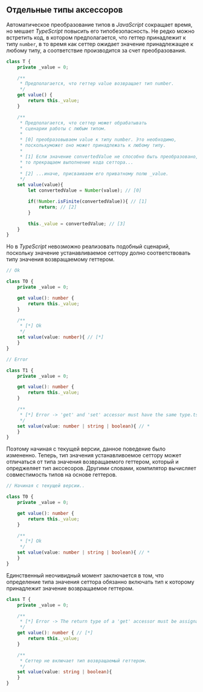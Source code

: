 ## Отдельные типы аксеcсоров

Автоматическое преобразование типов в _JavaScript_ сокращает время, но мешает _TypeScript_ повысить его типобезопасность. Не редко можно встретить код, в котором предполагается, что геттер принадлежит к типу `number`, в то время как сеттер ожидает значение принадлежащее к любому типу, а соответствие производится за счет преобразования.

`````js
class T {
    private _value = 0;

    /**
     * Предполагается, что геттер value возвращает тип number.
     */
    get value() {
        return this._value;
    }

    /**
     * Предполагается, что сеттер может обрабатывать
     * сценарии работы с любым типом.
     * 
     * [0] преобразовываем value к типу number. Это необходимо,
     * посколькуможет оно может принадлежать к любому типу.
     * 
     * [1] Если значение convertedValue не способно быть преобразовано,
     * то прекращаем выполнение кода сеттора...
     * 
     * [2] ...иначе, присваиваем его приватному полю _value.
     */
    set value(value){
        let convertedValue = Number(value); // [0]

        if(!Number.isFinite(convertedValue)){ // [1]
            return; // [2]
        }

        this._value = convertedValue; // [3]
    }
}
`````

Но в _TypeScript_ невозможно реализовать подобный сценарий, поскольку значение устанавливаемое сеттору долно соответствовать типу значения возвращаемому геттером.

`````ts
// Ok

class T0 {
    private _value = 0;

    get value(): number {
        return this._value;
    }

    /**
     * [*] Ok
     */
    set value(value: number){ // [*]
    }
}

// Error

class T1 {
    private _value = 0;

    get value(): number {
        return this._value;
    }

    /**
     * [*] Error -> 'get' and 'set' accessor must have the same type.ts(2380)
     */
    set value(value: number | string | boolean){ // *
    }
}
`````

Поэтому начиная с текущей версии, данное поведение было измененно. Теперь, тип значения устанавливоемое сеттору может отличаться от типа значения возвращаемого геттером, который и опреджеляет тип акссесоров. Другими словами, компилятор вычисляет совместимость типов на основе геттеров.

`````ts
// Начиная с текущей версии..

class T0 {
    private _value = 0;

    get value(): number {
        return this._value;
    }

    /**
     * [*] Ok
     */
    set value(value: number | string | boolean){ // *
    }
}
`````

Единственный неочивидный момент заключается в том, что определение типа значения сеттора обязанно включать тип к которому принадлежит значение возвращаемое геттером.

`````ts
class T {
    private _value = 0;

    /**
     * [*] Error -> The return type of a 'get' accessor must be assignable to its 'set' accessor typets(2380)
     */
    get value(): number { // [*]
        return this._value;
    }

    /**
     * Сеттер не включает тип возвращаемый геттером.
     */
    set value(value: string | boolean){
    }
}
`````
